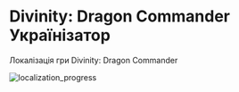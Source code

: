 # Divinity: Dragon Commander Українізатор

Локалізація гри Divinity: Dragon Commander

![localization_progress](https://img.shields.io/badge/localization_progress-10.50%25-white)
